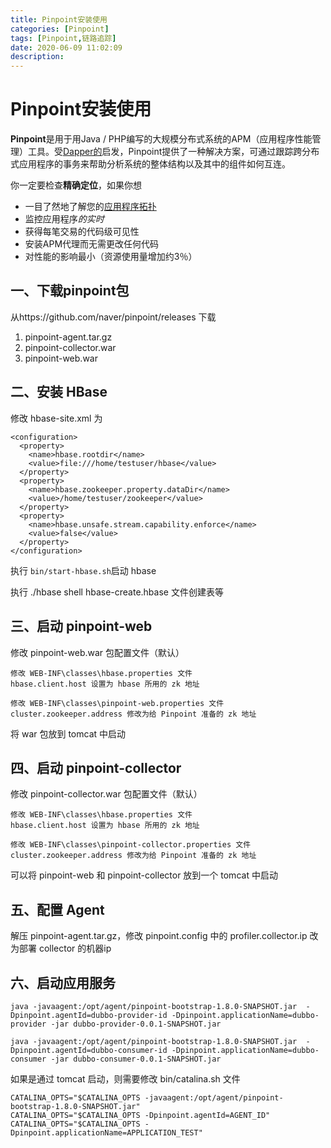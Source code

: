 ```yaml
---
title: Pinpoint安装使用
categories: [Pinpoint]
tags: [Pinpoint,链路追踪]
date: 2020-06-09 11:02:09
description:
---
```


<!-- more -->
# Pinpoint安装使用

**Pinpoint**是用于用Java / PHP编写的大规模分布式系统的APM（应用程序性能管理）工具。受[Dapper的](http://research.google.com/pubs/pub36356.html)启发，Pinpoint提供了一种解决方案，可通过跟踪跨分布式应用程序的事务来帮助分析系统的整体结构以及其中的组件如何互连。

你一定要检查**精确定位**，如果你想

- 一目了然地了解您的[应用程序拓扑](http://naver.github.io/pinpoint/overview.html)
- 监控应用程序*的实时*
- 获得每笔交易的代码级可见性
- 安装APM代理而无需更改任何代码
- 对性能的影响最小（资源使用量增加约3％）

## 一、下载pinpoint包

从https://github.com/naver/pinpoint/releases 下载

1. pinpoint-agent.tar.gz
2. pinpoint-collector.war
3. pinpoint-web.war

## 二、安装 HBase

修改 hbase-site.xml 为

```
<configuration>
  <property>
    <name>hbase.rootdir</name>
    <value>file:///home/testuser/hbase</value>
  </property>
  <property>
    <name>hbase.zookeeper.property.dataDir</name>
    <value>/home/testuser/zookeeper</value>
  </property>
  <property>
    <name>hbase.unsafe.stream.capability.enforce</name>
    <value>false</value>
  </property>
</configuration>
```

执行 `bin/start-hbase.sh`启动 hbase

执行 ./hbase shell hbase-create.hbase 文件创建表等

## 三、启动 pinpoint-web

修改 pinpoint-web.war 包配置文件（默认）

```
修改 WEB-INF\classes\hbase.properties 文件
hbase.client.host 设置为 hbase 所用的 zk 地址

修改 WEB-INF\classes\pinpoint-web.properties 文件
cluster.zookeeper.address 修改为给 Pinpoint 准备的 zk 地址
```

将 war 包放到 tomcat 中启动

## 四、启动 pinpoint-collector

修改 pinpoint-collector.war 包配置文件（默认）

```
修改 WEB-INF\classes\hbase.properties 文件
hbase.client.host 设置为 hbase 所用的 zk 地址

修改 WEB-INF\classes\pinpoint-collector.properties 文件
cluster.zookeeper.address 修改为给 Pinpoint 准备的 zk 地址
```

可以将 pinpoint-web 和 pinpoint-collector 放到一个 tomcat 中启动

 

## 五、配置 Agent

解压 pinpoint-agent.tar.gz，修改 pinpoint.config 中的 profiler.collector.ip 改为部署 collector 的机器ip



## 六、启动应用服务

```
java -javaagent:/opt/agent/pinpoint-bootstrap-1.8.0-SNAPSHOT.jar  -Dpinpoint.agentId=dubbo-provider-id -Dpinpoint.applicationName=dubbo-provider -jar dubbo-provider-0.0.1-SNAPSHOT.jar

java -javaagent:/opt/agent/pinpoint-bootstrap-1.8.0-SNAPSHOT.jar  -Dpinpoint.agentId=dubbo-consumer-id -Dpinpoint.applicationName=dubbo-consumer -jar dubbo-consumer-0.0.1-SNAPSHOT.jar
```

如果是通过 tomcat 启动，则需要修改 bin/catalina.sh 文件

```
CATALINA_OPTS="$CATALINA_OPTS -javaagent:/opt/agent/pinpoint-bootstrap-1.8.0-SNAPSHOT.jar"
CATALINA_OPTS="$CATALINA_OPTS -Dpinpoint.agentId=AGENT_ID"
CATALINA_OPTS="$CATALINA_OPTS -Dpinpoint.applicationName=APPLICATION_TEST"
```